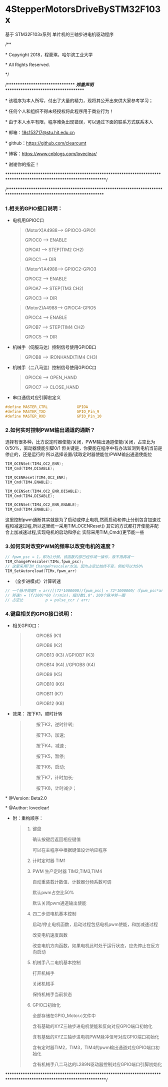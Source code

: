 # 4StepperMotorsDriveBySTM32F103x
基于 STM32F103x系列 单片机的三轴步进电机驱动程序

/**

 \*  Copyright 2018，程豪琪，哈尔滨工业大学

 \*  All Rights Reserved.

 */

/******************************* ***郑重声明*** ************************************
 
\* 该程序为本人所写，付出了大量的精力，现将其公开出来供大家参考学习；

\* 任何个人和组织不得未经授权将此程序用于商业行为！

\* 由于本人水平有限，程序难免出现错误，可以通过下面的联系方式联系本人

\* 邮箱：18s153717@stu.hit.edu.cn

\* github：https://github.com/clearcumt

\* 博客：https://www.cnblogs.com/loveclear/

\* 谢谢你的指正！
 
*********************************************************************************************************************/

/********************************************************************************************************************

### 1.相关的GPIO接口说明：  	
* 电机用GPIOC口

	> (MotorX)A4988--> GPIOC0-GPIO1
	> 
	> GPIOC0 	--> ENABLE
	> 
	> GPIOA1 	--> STEP(TIM2 CH2)
	> 
	> GPIOC1	--> DIR  
	> 
	
	> (MotorY)A4988--> GPIOC2-GPIO3
	> 
	> GPIOC2 	--> ENABLE
	> 
	> GPIOA7 	--> STEP(TM3 CH2)
	> 
	> GPIOC3	--> DIR  
	
	> (MotorZ)A4988--> GPIOC4-GPIO5
	> 
	> GPIOC4 	--> ENABLE
	> 
	> GPIOB7 	--> STEP(TIM4 CH2)
	> 
	> GPIOC5	--> DIR
	>
	
* 机械手（伺服马达）控制信号使用GPIOB口
	> GPIOB8	--> IRONHAND(TIM4 CH3)

* 机械手（二八马达）控制信号使用GPIOC口
	> GPIOC6	--> OPEN_HAND
	>   
	> GPIOC7	--> CLOSE_HAND
	
* 串口通信对应引脚宏定义
```c
#define MASTER_CTRL				GPIOA
#define MASTER_TXD 				GPIO_Pin_9
#define MASTER_RXD 				GPIO_Pin_10
```
				
### 2.如何实时控制PWM输出通道的通断？

选择有很多种，比方说定时器使能/关闭，PWM输出通道使能/关闭，占空比为0/50%，驱动器使能引脚0/1
但关键是，你要能在程序中有办法监测到电机当前是停止的，还是运行的
所以选择设置/读取定时器使能位/PWM输出通道使能位
```c	
TIM_OCENSet(TIM4,OC2_ENR);
TIM_Cmd(TIM4,DISABLE);

TIM_OCENReset(TIM4,OC2_ENR);			
TIM_Cmd(TIM4,ENABLE);

TIM_OCENSet(TIM4,OC2_ENR,DISABLE);
TIM_Cmd(TIM4,DISABLE);

TIM_OCENSet(TIM4,OC2_ENR,ENABLE);
TIM_Cmd(TIM4,ENABLE);
```	

这里控制pwm通断其实就是为了启动或停止电机,然而启动和停止分别包含加速过程和减速过程,所以这里统一采用TIM_OCENReset()
其它的方式都打开使能并配合上加减速过程,实现电机的启动和停止
实际采用TIM_Cmd()更节能一些
	
### 3.如何实时改变PWM的频率以改变电机的速度？

```c
// fpwm_psc = 1，即为1分频，该函数内部已经作减一操作，故不用再减一
TIM_ChangePrescaler(TIMx,fpwm_psc);	
// 这里采用TIM_ChangePrescaler方法，因为占空比始终不变，例如可以为50%
TIM_SetAutoreload(TIMx,fpwm_arr)		
```
* （全步进模式）计算转速

```c
// 一个脉冲周期T = arr/[(72*1000000)/fpwm_psc] = 72*1000000/（fpwm_psc*arr）(s) ,f = 1/T (Hz)
// 转速n = (f/200)*60 (r/min)，细分数1.8°，200个脉冲转一圈
// 占空比			p = pulse_ccr / arr;
```						
				

### 4.键盘相关的GPIO接口说明：

* 相关GPIO口： 
	
	> &nbsp;&nbsp;&nbsp;&nbsp;&nbsp;&nbsp;&nbsp;&nbsp;				GPIOB5	(K1) 
	>
	> &nbsp;&nbsp;&nbsp;&nbsp;&nbsp;&nbsp;&nbsp;&nbsp;				GPIOB6	(K2)				
	>
	> &nbsp;&nbsp;&nbsp;&nbsp;&nbsp;&nbsp;&nbsp;&nbsp;				GPIOB13 (K3)	//GPIOB7  (K3)
	>
	> &nbsp;&nbsp;&nbsp;&nbsp;&nbsp;&nbsp;&nbsp;&nbsp;				GPIOB14	(K4)	//GPIOB8  (K4)	
	>
	> &nbsp;&nbsp;&nbsp;&nbsp;&nbsp;&nbsp;&nbsp;&nbsp;				GPIOB9	(K5)
	>
	> &nbsp;&nbsp;&nbsp;&nbsp;&nbsp;&nbsp;&nbsp;&nbsp;				GPIOB10	(K6)
	>
	> &nbsp;&nbsp;&nbsp;&nbsp;&nbsp;&nbsp;&nbsp;&nbsp;				GPIOB11	(K7)
	>
	> &nbsp;&nbsp;&nbsp;&nbsp;&nbsp;&nbsp;&nbsp;&nbsp;				GPIOB12	(K8)
* 效果： 		按下K1，顺时针转
	
	> &nbsp;&nbsp;&nbsp;&nbsp;&nbsp;&nbsp;&nbsp;&nbsp;	   			按下K2，逆时针转;
	>
	> &nbsp;&nbsp;&nbsp;&nbsp;&nbsp;&nbsp;&nbsp;&nbsp;		   		按下K3，加速;
	>
	> &nbsp;&nbsp;&nbsp;&nbsp;&nbsp;&nbsp;&nbsp;&nbsp;		   		按下K4，减速 ;
	>
	> &nbsp;&nbsp;&nbsp;&nbsp;&nbsp;&nbsp;&nbsp;&nbsp;		   		按下K5，暂停;
	>
	> &nbsp;&nbsp;&nbsp;&nbsp;&nbsp;&nbsp;&nbsp;&nbsp;		   		按下K6，启动;
	>
	> &nbsp;&nbsp;&nbsp;&nbsp;&nbsp;&nbsp;&nbsp;&nbsp;		   		按下K7，计时加长;
	>
	> &nbsp;&nbsp;&nbsp;&nbsp;&nbsp;&nbsp;&nbsp;&nbsp;		   		按下K8，计时减少；


\* @Version: Beta2.0  

\* @Author: loveclear!

* 附：重构顺序：

	>	1. 键盘
	>
	>		确认按键后返回相应键值
	>
	>		可以在主程序中根据键值设计响应程序
	>
	>	2. 计时定时器 TIM1			
	>
	>	3. PWM 生产定时器 TIM2,TIM3,TIM4			
	>
	>		自动重装载计数值、计数器分频系数可调
	>
	>		默认pwm占空比50%
	>
	>		默认关闭pwm通道输出使能
	>
	>	4. 四二步进电机基本控制
	>
	>		启动/停止电机函数，启动过程包括电机pwm使能，和加减速过程
	>
	>		改变电机速度函数
	>
	>		改变电机方向函数，如果电机此时处于运行状态，应先停止在反方向启动
	>
	>	5. 机械手八二电机基本控制
	>
	>		打开机械手
	>
	>		关闭机械手
	>
	>		保持机械手当前状态
	>
	>	6. GPIO口初始化
	>
	>		全部存储在GPIO_Motor.c文件中
	>
	>		含有基础的XYZ三轴步进电机使能和反向对应GPIO端口初始化
	>
	>		含有基础的XYZ三轴步进电机PWM脉冲信号对应GPIO端口初始化
	>
	>		含有定时器TIM2，TIM3，TIM4的pwm输出通道对应GPIO端口初始化
	>
	>		含有机械手八二马达的L289N驱动器控制对应GPIO端口引脚初始化
	
*********************************************************************************************************************/